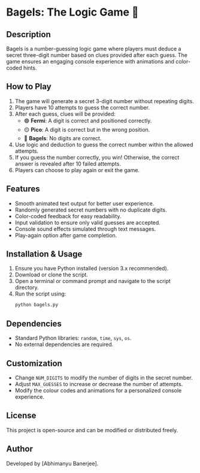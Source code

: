 # Bagels: The Logic Game 🎲

## Description
Bagels is a number-guessing logic game where players must deduce a secret three-digit number based on clues provided after each guess. The game ensures an engaging console experience with animations and color-coded hints.

## How to Play
1. The game will generate a secret 3-digit number without repeating digits.
2. Players have 10 attempts to guess the correct number.
3. After each guess, clues will be provided:
   - 🟢 **Fermi**: A digit is correct and positioned correctly.
   - 🟡 **Pico**: A digit is correct but in the wrong position.
   - 🔴 **Bagels**: No digits are correct.
4. Use logic and deduction to guess the correct number within the allowed attempts.
5. If you guess the number correctly, you win! Otherwise, the correct answer is revealed after 10 failed attempts.
6. Players can choose to play again or exit the game.

## Features
- Smooth animated text output for better user experience.
- Randomly generated secret numbers with no duplicate digits.
- Color-coded feedback for easy readability.
- Input validation to ensure only valid guesses are accepted.
- Console sound effects simulated through text messages.
- Play-again option after game completion.

## Installation & Usage
1. Ensure you have Python installed (version 3.x recommended).
2. Download or clone the script.
3. Open a terminal or command prompt and navigate to the script directory.
4. Run the script using:
   ```sh
   python bagels.py
   ```

## Dependencies
- Standard Python libraries: `random`, `time`, `sys`, `os`.
- No external dependencies are required.

## Customization
- Change `NUM_DIGITS` to modify the number of digits in the secret number.
- Adjust `MAX_GUESSES` to increase or decrease the number of attempts.
- Modify the colour codes and animations for a personalized console experience.

## License
This project is open-source and can be modified or distributed freely.

## Author
Developed by [Abhimanyu Banerjee].

